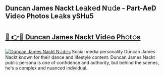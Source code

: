 ## Duncan James Nackt Le𝚊k𝚎d N𝚞𝚍e - Part-AeD Vid𝚎o Photos Le𝚊ks ySHu5

# <h2><a href="http://fb6hrb.evod.top/?m=Duncan+James+Nackt">🔗 👉🔴 Duncan James Nackt Vid𝚎o Ph𝚘t𝚘s</a></h2>

[![Duncan James Nackt N𝚞d𝚎s](https://i.imgur.com/8V9OHl7.gif)](http://fb6hrb.evod.top/?m=Duncan+James+Nackt)
Social media personality Duncan James Nackt known for their dance and lifestyle content. Duncan James Nackt public persona is one of confidence and authority, but behind the scenes, he's a complex and nuanced individual. 
